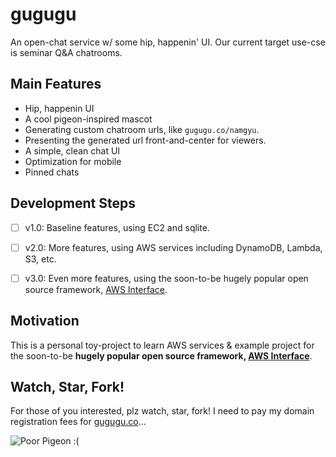 # gugugu
An open-chat service w/ some hip, happenin' UI. Our current target use-cse is seminar Q&A chatrooms.


## Main Features

- Hip, happenin UI
- A cool pigeon-inspired mascot 
- Generating custom chatroom urls, like `gugugu.co/namgyu`.
- Presenting the generated url front-and-center for viewers.
- A simple, clean chat UI
- Optimization for mobile
- Pinned chats


## Development Steps

- [ ] v1.0: Baseline features, using EC2 and sqlite.
- [ ] v2.0: More features, using AWS services including DynamoDB, Lambda, S3, etc.
- [ ] v3.0: Even more features, using the soon-to-be hugely popular open source framework, [AWS Interface](https://github.com/hubaimaster/aws-interface).


## Motivation

This is a personal toy-project to learn AWS services & example project for the soon-to-be **hugely popular open source framework, [AWS Interface](https://github.com/hubaimaster/aws-interface)**.


## Watch, Star, Fork!

For those of you interested, plz watch, star, fork! I need to pay my domain registration fees for [gugugu.co](gugugu.co)...

![Poor Pigeon :(](https://media.giphy.com/media/5b23WOIbHmNqHx4P1i/giphy.gif)
